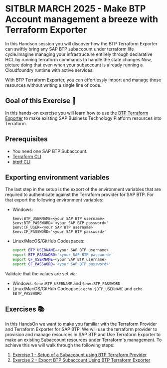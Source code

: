 # SITBLR MARCH 2025 - Make BTP Account management a breeze with Terraform Exporter

In this Handson session you will discover how the BTP Terraform Exporter can swiftly bring any SAP BTP subaccount under terraform life cycle.Imagine managing your infrastructure entirely through declarative HCL by running terraform commands to handle the state changes.Now, picture doing that even when your subaccount is already running a Cloudfoundry runtime with active services.

With BTP Terraform Exporter, you can effortlessly import and manage those resources without writing a single line of code.

## Goal of this Exercise 🎯

In this hands-on exercise you will learn how to use the [BTP Terraform Exporter](https://sap.github.io/terraform-exporter-btp/) to make existing SAP Business Technology Platform resources into Terraform.

## Prerequisites

  - You need one SAP BTP Subaccount.
  - [Terraform CLI](https://developer.hashicorp.com/terraform/install?product_intent=terraform)
  - [btptf CLI](https://sap.github.io/terraform-exporter-btp/install/)

## Exporting environment variables

The last step in the setup is the export of the environment variables that are required to authenticate against the Terraform provider for SAP BTP. For that export the following environment variables:

- Windows:

    ```pwsh
    $env:BTP_USERNAME=<your SAP BTP username>
    $env:BTP_PASSWORD='<your SAP BTP password>'
    $env:CF_USER=<your SAP BTP username>
    $env:CF_PASSWORD='<your SAP BTP password>'
    ```

- Linux/MacOS/GitHub Codespaces:

    ```bash
    export BTP_USERNAME=<your SAP BTP username>
    export BTP_PASSWORD='<your SAP BTP password>'
    export CF_USERNAME=<your SAP BTP username>
    export CF_PASSWORD='<your SAP BTP password>'
    ```

Validate that the values are set via:

- Windows: `$env:BTP_USERNAME` and `$env:BTP_PASSWORD`
- Linux/MacOS/GitHub Codeapses: `echo $BTP_USERNAME` and `echo $BTP_PASSWORD`


## Exercises 📚

In this HandsOn we want to make you familiar with the Terraform Provider and Terraform Exporter for SAP BTP. We will use the terraform provider to provision and manage resources in SAP BTP and Use Terraform Exporter to make an existing Subaccount resources under Terraform's management. To achieve this we will walk through the following steps:

1. [Exercise 1 - Setup of a Subaccount using BTP Terraform Provider](exercises/EXERCISE1/README.md)
1. [Exercise 2 - Export BTP Subaccount Using BTP Terraform Exporter ](exercises/EXERCISE2/README.md)